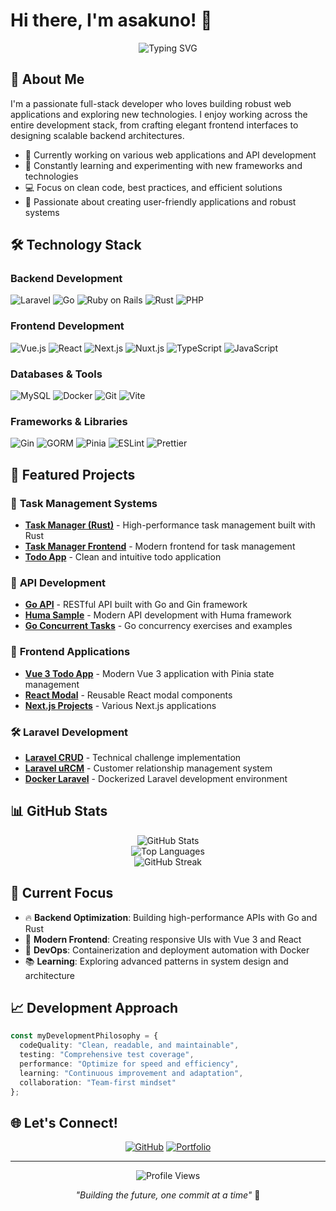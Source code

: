 # Hi there, I'm asakuno! 👋

<div align="center">
  <img src="https://readme-typing-svg.herokuapp.com?font=Fira+Code&pause=1000&color=2F81F7&center=true&vCenter=true&width=435&lines=Full+Stack+Developer;Backend+%26+Frontend+Engineer;Always+Learning+New+Technologies" alt="Typing SVG" />
</div>

## 🚀 About Me

I'm a passionate full-stack developer who loves building robust web applications and exploring new technologies. I enjoy working across the entire development stack, from crafting elegant frontend interfaces to designing scalable backend architectures.

- 🔭 Currently working on various web applications and API development
- 🌱 Constantly learning and experimenting with new frameworks and technologies
- 💻 Focus on clean code, best practices, and efficient solutions
- 🎯 Passionate about creating user-friendly applications and robust systems

## 🛠️ Technology Stack

### **Backend Development**
![Laravel](https://img.shields.io/badge/Laravel-FF2D20?style=for-the-badge&logo=laravel&logoColor=white)
![Go](https://img.shields.io/badge/Go-00ADD8?style=for-the-badge&logo=go&logoColor=white)
![Ruby on Rails](https://img.shields.io/badge/Ruby_on_Rails-CC0000?style=for-the-badge&logo=ruby-on-rails&logoColor=white)
![Rust](https://img.shields.io/badge/Rust-000000?style=for-the-badge&logo=rust&logoColor=white)
![PHP](https://img.shields.io/badge/PHP-777BB4?style=for-the-badge&logo=php&logoColor=white)

### **Frontend Development**
![Vue.js](https://img.shields.io/badge/Vue.js-35495E?style=for-the-badge&logo=vue.js&logoColor=4FC08D)
![React](https://img.shields.io/badge/React-20232A?style=for-the-badge&logo=react&logoColor=61DAFB)
![Next.js](https://img.shields.io/badge/Next.js-000000?style=for-the-badge&logo=next.js&logoColor=white)
![Nuxt.js](https://img.shields.io/badge/Nuxt.js-00C58E?style=for-the-badge&logo=nuxt.js&logoColor=white)
![TypeScript](https://img.shields.io/badge/TypeScript-007ACC?style=for-the-badge&logo=typescript&logoColor=white)
![JavaScript](https://img.shields.io/badge/JavaScript-F7DF1E?style=for-the-badge&logo=javascript&logoColor=black)

### **Databases & Tools**
![MySQL](https://img.shields.io/badge/MySQL-005C84?style=for-the-badge&logo=mysql&logoColor=white)
![Docker](https://img.shields.io/badge/Docker-2496ED?style=for-the-badge&logo=docker&logoColor=white)
![Git](https://img.shields.io/badge/Git-F05032?style=for-the-badge&logo=git&logoColor=white)
![Vite](https://img.shields.io/badge/Vite-646CFF?style=for-the-badge&logo=vite&logoColor=white)

### **Frameworks & Libraries**
![Gin](https://img.shields.io/badge/Gin-00ADD8?style=for-the-badge&logo=go&logoColor=white)
![GORM](https://img.shields.io/badge/GORM-00ADD8?style=for-the-badge&logo=go&logoColor=white)
![Pinia](https://img.shields.io/badge/Pinia-35495E?style=for-the-badge&logo=vue.js&logoColor=4FC08D)
![ESLint](https://img.shields.io/badge/ESLint-4B32C3?style=for-the-badge&logo=eslint&logoColor=white)
![Prettier](https://img.shields.io/badge/Prettier-F7B93E?style=for-the-badge&logo=prettier&logoColor=black)

## 🌟 Featured Projects

### 🎯 **Task Management Systems**
- **[Task Manager (Rust)](https://github.com/asakuno/task_manager)** - High-performance task management built with Rust
- **[Task Manager Frontend](https://github.com/asakuno/task_manager_front)** - Modern frontend for task management
- **[Todo App](https://github.com/asakuno/todo_app)** - Clean and intuitive todo application

### 🚀 **API Development**
- **[Go API](https://github.com/asakuno/go-api)** - RESTful API built with Go and Gin framework
- **[Huma Sample](https://github.com/asakuno/huma-sample)** - Modern API development with Huma framework
- **[Go Concurrent Tasks](https://github.com/asakuno/go-concurrent-tasks)** - Go concurrency exercises and examples

### 🎨 **Frontend Applications**
- **[Vue 3 Todo App](https://github.com/asakuno/vue3-todoApp)** - Modern Vue 3 application with Pinia state management
- **[React Modal](https://github.com/asakuno/react-modal)** - Reusable React modal components
- **[Next.js Projects](https://github.com/asakuno/next_omotya)** - Various Next.js applications

### 🛠️ **Laravel Development**
- **[Laravel CRUD](https://github.com/asakuno/laravel_crud)** - Technical challenge implementation
- **[Laravel uRCM](https://github.com/asakuno/laravel_uRCM)** - Customer relationship management system
- **[Docker Laravel](https://github.com/asakuno/docker_laravel10)** - Dockerized Laravel development environment

## 📊 GitHub Stats

<div align="center">
  <img src="https://github-readme-stats.vercel.app/api?username=asakuno&show_icons=true&theme=tokyonight&count_private=true" alt="GitHub Stats" />
</div>

<div align="center">
  <img src="https://github-readme-stats.vercel.app/api/top-langs/?username=asakuno&layout=compact&theme=tokyonight" alt="Top Languages" />
</div>

<div align="center">
  <img src="https://github-readme-streak-stats.herokuapp.com/?user=asakuno&theme=tokyonight" alt="GitHub Streak" />
</div>

## 🎯 Current Focus

- 🔥 **Backend Optimization**: Building high-performance APIs with Go and Rust
- 🎨 **Modern Frontend**: Creating responsive UIs with Vue 3 and React
- 🐳 **DevOps**: Containerization and deployment automation with Docker
- 📚 **Learning**: Exploring advanced patterns in system design and architecture

## 📈 Development Approach

```typescript
const myDevelopmentPhilosophy = {
  codeQuality: "Clean, readable, and maintainable",
  testing: "Comprehensive test coverage",
  performance: "Optimize for speed and efficiency",
  learning: "Continuous improvement and adaptation",
  collaboration: "Team-first mindset"
};
```

## 🌐 Let's Connect!

<div align="center">
  
[![GitHub](https://img.shields.io/badge/GitHub-100000?style=for-the-badge&logo=github&logoColor=white)](https://github.com/asakuno)
[![Portfolio](https://img.shields.io/badge/Portfolio-FF5722?style=for-the-badge&logo=todoist&logoColor=white)](#)

</div>

---

<div align="center">
  <img src="https://komarev.com/ghpvc/?username=asakuno&color=blue&style=flat-square&label=Profile+Views" alt="Profile Views" />
</div>

<div align="center">
  
*"Building the future, one commit at a time"* 🚀

</div>

